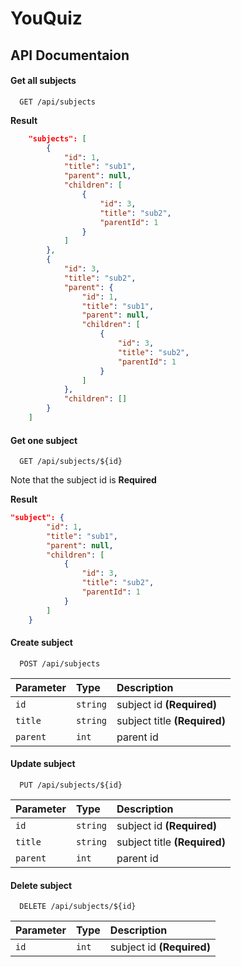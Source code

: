 
# YouQuiz

## API Documentaion

#### Get all subjects

```
  GET /api/subjects
```

**Result**
```json
    "subjects": [
        {
            "id": 1,
            "title": "sub1",
            "parent": null,
            "children": [
                {
                    "id": 3,
                    "title": "sub2",
                    "parentId": 1
                }
            ]
        },
        {
            "id": 3,
            "title": "sub2",
            "parent": {
                "id": 1,
                "title": "sub1",
                "parent": null,
                "children": [
                    {
                        "id": 3,
                        "title": "sub2",
                        "parentId": 1
                    }
                ]
            },
            "children": []
        }
    ]
```

#### Get one subject

```
  GET /api/subjects/${id}
```

Note that the subject id is **Required**

**Result**

```json
"subject": {
        "id": 1,
        "title": "sub1",
        "parent": null,
        "children": [
            {
                "id": 3,
                "title": "sub2",
                "parentId": 1
            }
        ]
    }
```

#### Create subject

```
  POST /api/subjects
```

| Parameter | Type     | Description                |
| :-------- | :------- | :------------------------- |
| `id`      | `string` | subject id **(Required)** |
| `title` | `string` | subject title **(Required)** |
| `parent` | `int` | parent id |

#### Update subject

```
  PUT /api/subjects/${id}
```

| Parameter | Type     | Description                |
| :-------- | :------- | :------------------------- |
| `id`      | `string` | subject id **(Required)** |
| `title` | `string` | subject title **(Required)** |
| `parent` | `int` | parent id |

#### Delete subject

```
  DELETE /api/subjects/${id}
```

| Parameter | Type     | Description                       |
| :-------- | :------- | :-------------------------------- |
| `id`      | `int` | subject id **(Required)** |

